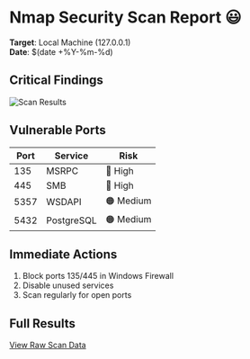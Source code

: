 # Nmap Security Scan Report 😃
**Target**: Local Machine (127.0.0.1)  
**Date**: $(date +%Y-%m-%d)  

## Critical Findings
![Scan Results](YOUR_IMAGE_URL_HERE)

## Vulnerable Ports
| Port | Service | Risk |
|------|---------|------|
| 135 | MSRPC | 🔴 High |
| 445 | SMB | 🔴 High |
| 5357 | WSDAPI | 🟠 Medium |
| 5432 | PostgreSQL | 🟠 Medium |

## Immediate Actions
1. Block ports 135/445 in Windows Firewall
2. Disable unused services
3. Scan regularly for open ports

## Full Results
[View Raw Scan Data](nmap_scan_results.txt)
